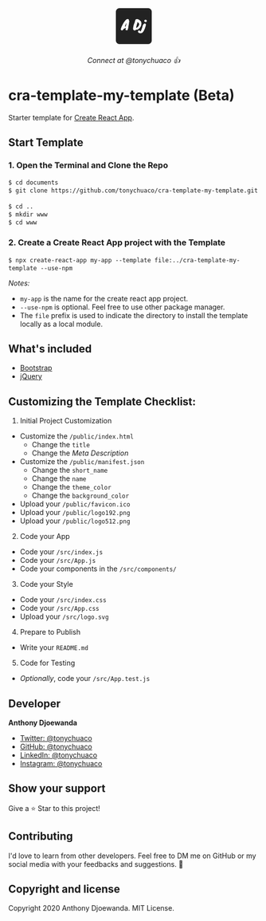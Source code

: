 <div align="center">
  <img src="./logo.png" alt="@tonychuaco" width="72">
  <h6>Connect at @tonychuaco 👍</h6>
</div>

# cra-template-my-template (Beta)

Starter template for [Create React App](https://create-react-app.dev).

## Start Template

### 1. Open the Terminal and Clone the Repo

    $ cd documents
    $ git clone https://github.com/tonychuaco/cra-template-my-template.git

    $ cd ..
    $ mkdir www
    $ cd www

### 2. Create a Create React App project with the Template

    $ npx create-react-app my-app --template file:../cra-template-my-template --use-npm

*Notes:*
* `my-app` is the name for the create react app project.
* `--use-npm` is optional. Feel free to use other package manager.
* The `file` prefix is used to indicate the directory to install the template locally as a local module.

## What's included

* [Bootstrap](https://getbootstrap.com/)
* [jQuery](https://jquery.com/)

## Customizing the Template Checklist:

1. Initial Project Customization
  * Customize the `/public/index.html`
    * Change the `title`
    * Change the *Meta Description*
  * Customize the `/public/manifest.json`
    * Change the `short_name`
    * Change the `name`
    * Change the `theme_color`
    * Change the `background_color`
  * Upload your `/public/favicon.ico`
  * Upload your `/public/logo192.png`
  * Upload your `/public/logo512.png`

2. Code your App
  * Code your `/src/index.js`
  * Code your `/src/App.js`
  * Code your components in the `/src/components/`

3. Code your Style
* Code your `/src/index.css`
* Code your `/src/App.css`
* Upload your `/src/logo.svg`

4. Prepare to Publish
* Write your `README.md`

5. Code for Testing
* *Optionally*, code your `/src/App.test.js`

## Developer

**Anthony Djoewanda**
* [Twitter: @tonychuaco](https://twitter.com/tonychuaco)
* [GitHub: @tonychuaco](https://github.com/tonychuaco)
* [LinkedIn: @tonychuaco](https://linkedin.com/in/tonychuaco)
* [Instagram: @tonychuaco](https://www.instagram.com/tonychuaco/)

## Show your support

Give a ⭐️ Star to this project!

## Contributing

I'd love to learn from other developers. Feel free to DM me on GitHub or my social media with your feedbacks and suggestions. 🧡

## Copyright and license

Copyright 2020 Anthony Djoewanda. MIT License. 